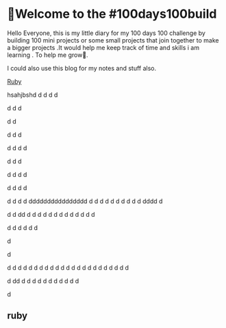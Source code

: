 # 🙏Welcome to the #100days100build 
Hello Everyone, this is my little diary for my 100 days 100 challenge by building 100 mini projects or some small projects that join together to make a bigger projects .It would help me keep track of time and skills i am learning . To help me grow🌱.

I could also use this blog for my notes and stuff also.

[Ruby](#ruby)



































hsahjbshd
d
d
d
d

d
d
d

d
d


d
d
d

d
d
d
d

d
d
d

d
d
d
d


d
d
d
d

d
d
d
d
dddddddddddddddd
d
d
d
d
d
d
d
d
d
d
dddd
d

d
d
dd
d
d
d
d
d
d
d
d
d
d
d
d
d


d
d
d
d
d
d



d




d

d
d
d
d
d
d
d
d
d
d
d
d
d
d
d
d
d
d
d
d
d
d
d

d
dd
d
d
d
d
d
d
d
d
d
d
d

d



















































## ruby
